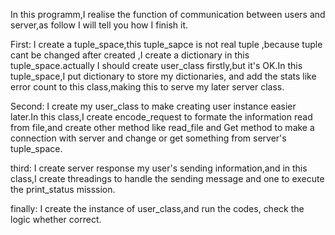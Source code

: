 In this programm,I realise the function of communication between users and server,as follow I will tell you how I finish it.

First:
I create a tuple_space,this tuple_sapce is not real tuple ,because tuple cant be changed after created ,I create a dictionary 
in this tuple_space.actually I should create user_class firstly,but it's OK.In this tuple_space,I put dictionary to store my dictionaries,
and add the stats like error count to this class,making this to serve my later server class.

Second:
I create my user_class to make creating user instance easier later.In this class,I create encode_request to formate the information
read from file,and create other method like read_file and Get method to make a connection with server and change or get something
from server's tuple_space.

third:
I create server response my user's sending information,and in this class,I create threadings to handle the sending message and one
to execute the print_status misssion.

finally:
I create the instance of user_class,and run the codes, check the logic whether correct. 
